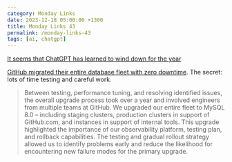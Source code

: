 ```yaml
---
category: Monday Links
date: 2023-12-18 05:00:00 +1300
title: Monday Links 43
permalink: /monday-links-43
tags: [ai, chatgpt]
---
```


[It seems that ChatGPT has learned to wind down for the year](https://arstechnica.com/information-technology/2023/12/is-chatgpt-becoming-lazier-because-its-december-people-run-tests-to-find-out/)

[GitHub migrated their entire database fleet with zero downtime](https://github.blog/2023-12-07-upgrading-github-com-to-mysql-8-0/). The secret: lots of time testing and careful work.

> Between testing, performance tuning, and resolving identified issues, the overall upgrade process took over a year and involved engineers from multiple teams at GitHub. We upgraded our entire fleet to MySQL 8.0 – including staging clusters, production clusters in support of GitHub.com, and instances in support of internal tools. This upgrade highlighted the importance of our observability platform, testing plan, and rollback capabilities. The testing and gradual rollout strategy allowed us to identify problems early and reduce the likelihood for encountering new failure modes for the primary upgrade.